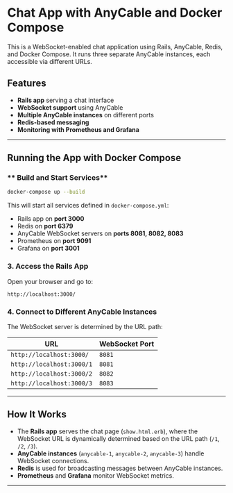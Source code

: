 # Chat App with AnyCable and Docker Compose

This is a WebSocket-enabled chat application using Rails, AnyCable, Redis, and Docker Compose. It runs three separate AnyCable instances, each accessible via different URLs.

## Features

- **Rails app** serving a chat interface
- **WebSocket support** using AnyCable
- **Multiple AnyCable instances** on different ports
- **Redis-based messaging**
- **Monitoring with Prometheus and Grafana**

---

## Running the App with Docker Compose

### ** Build and Start Services**
```sh
docker-compose up --build
```

This will start all services defined in `docker-compose.yml`:

- Rails app on **port 3000**
- Redis on **port 6379**
- AnyCable WebSocket servers on **ports 8081, 8082, 8083**
- Prometheus on **port 9091**
- Grafana on **port 3001**

### **3. Access the Rails App**
Open your browser and go to:
```
http://localhost:3000/
```

### **4. Connect to Different AnyCable Instances**
The WebSocket server is determined by the URL path:

| URL | WebSocket Port |
| ---- | ---- |
| `http://localhost:3000/` | `8081` |
| `http://localhost:3000/1` | `8081` |
| `http://localhost:3000/2` | `8082` |
| `http://localhost:3000/3` | `8083` |

---

## How It Works
- The **Rails app** serves the chat page (`show.html.erb`), where the WebSocket URL is dynamically determined based on the URL path (`/1`, `/2`, `/3`).
- **AnyCable instances** (`anycable-1`, `anycable-2`, `anycable-3`) handle WebSocket connections.
- **Redis** is used for broadcasting messages between AnyCable instances.
- **Prometheus** and **Grafana** monitor WebSocket metrics.

---

